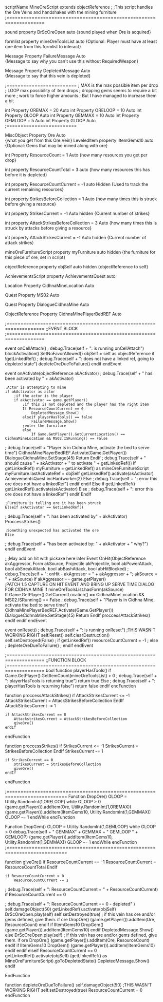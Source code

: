 scriptName MineOreScript extends objectReference
;
;This script handles the Ore Veins and handshakes with the mining furniture
;===================================================================


sound property DrScOreOpen auto
{sound played when Ore is acquired}

formlist property mineOreToolsList auto
{Optional: Player must have at least one item from this formlist to interact}

Message Property FailureMessage Auto  
{Message to say why you can't use this without RequiredWeapon}

Message Property DepletedMessage Auto  
{Message to say that this vein is depleted}

;=========================
; MAX is the max possible item per drop
; LOOP max possibility of item drops
; dropping gems seems to require a bit more
; work to force higher amounts
; But I have managed to increase them a bit

int Property OREMAX = 20 Auto
int Property ORELOOP = 10 Auto
int Property OLOOP Auto
int Property GEMMAX = 10 Auto
int Property GEMLOOP = 5 Auto
int Property GLOOP Auto
;=========================

MiscObject Property Ore Auto  
{what you get from this Ore Vein}
LeveledItem property lItemGems10 auto
{Optional: Gems that may be mined along with ore}

int Property ResourceCount = 1 Auto
{how many resources you get per drop}

int property ResourceCountTotal = 3 auto
{how many resources this has before it is depleted}

int property ResourceCountCurrent = -1 auto Hidden
{Used to track the current remaining resources}

int property StrikesBeforeCollection = 1 Auto
{how many times this is struck before giving a resource}

int property StrikesCurrent = -1 Auto hidden
{Current number of strikes}

int property AttackStrikesBeforeCollection = 3 Auto
{how many times this is struck by attacks before giving a resource}

int property AttackStrikesCurrent = -1 Auto hidden
{Current number of attack strikes}

mineOreFurnitureScript property myFurniture auto hidden
{the furniture for this piece of ore, set in script}

objectReference property objSelf auto hidden
{objectReference to self}

AchievementsScript property AchievementsQuest auto

Location Property CidhnaMineLocation Auto

Quest Property MS02 Auto

Quest Property DialogueCidhnaMine Auto

ObjectReference Property CidhnaMinePlayerBedREF Auto


;===================================================================
;;EVENT BLOCK
;===================================================================

event onCellAttach()
; 	debug.Trace(self + ": is running onCellAttach")
	blockActivation()
	SetNoFavorAllowed()
	objSelf = self as objectReference
	if !getLinkedRef()
; 		debug.Trace(self + ": does not have a linked ref, going to depleted state")
		depleteOreDueToFailure()
	endif
endEvent

event onActivate(objectReference akActivator)
; 	debug.Trace(self + " has been activated by " + akActivator)
	
	;Actor is attempting to mine
	if akActivator as actor
		;if the actor is the player
		if akActivator == game.getPlayer()
			;if this is not depleted and the player has the right item
			If ResourceCountCurrent == 0
				DepletedMessage.Show()
			elseif playerHasTools() == false
				FailureMessage.Show()
			;enter the furniture
			else
				If Game.GetPlayer().GetCurrentLocation() == CidhnaMineLocation && MS02.ISRunning() == False
; 					debug.Trace(self + "Player is in Cidhna Mine, activate the bed to serve time")
					CidhnaMinePlayerBedREF.Activate(Game.GetPlayer())
					DialogueCidhnaMine.SetStage(45)
					Return
				EndIf
; 				debug.Trace(self + " should cause " + akActivator + " to activate " + getLinkedRef())
				if getLinkedRef()
					myFurniture = getLinkedRef() as mineOreFurnitureScript
					myFurniture.lastActivateRef = objSelf
					getLinkedRef().activate(akActivator)
					AchievementsQuest.incHardworker(2)
				Else
; 					debug.Trace(self + ": error this ore does not have a linkedRef")
				endif
			endif
		Else
			if getLinkedRef()
				getLinkedRef().activate(akActivator)
			Else
; 				debug.Trace(self + ": error this ore does not have a linkedRef")
			endif
		EndIf
		
	;Furniture is telling ore it has been struck	
	ElseIf akActivator == GetLinkedRef()
; 		debug.Trace(self + ": has been activated by" + akActivator)
		ProccessStrikes()
		
	;Something unexpected has activated the ore
	Else
; 		debug.Trace(self + "has been activated by: " + akActivator + " why?")
	endif
endEvent

;;;May add on hit with pickaxe here later
Event OnHit(ObjectReference akAggressor, Form akSource, Projectile akProjectile, bool abPowerAttack, bool abSneakAttack, bool abBashAttack, bool abHitBlocked)
; 	debug.Trace(self + ": onHit - akAgressor = " + akAggressor + "; akSource = " + akSource)
	if akAggressor == game.getPlayer()	
		;PATCH 1.5 CAPTURE ON HIT EVENT AND BRING UP SERVE TIME DIALOG FOR CIDHNA MINE
		if mineOreToolsList.hasForm(akSource)			
			If Game.GetPlayer().GetCurrentLocation() == CidhnaMineLocation && MS02.ISRunning() == False
; 				debug.Trace(self + "Player is in Cidhna Mine, activate the bed to serve time")
				CidhnaMinePlayerBedREF.Activate(Game.GetPlayer())
				DialogueCidhnaMine.SetStage(45)
			Return
			EndIf
			proccessAttackStrikes()
		endif
	endif
endEvent

event onReset()
 ;	debug.Trace(self + ": is running onReset")
	;THIS WASN'T WORKING RIGHT
	self.Reset()
	self.clearDestruction()
	self.setDestroyed(False)
	; if getLinkedRef()
		resourceCountCurrent = -1
	; else
		; depleteOreDueToFailure()
	; endif
endEvent

;===================================================================
;;FUNCTION BLOCK
;===================================================================
bool function playerHasTools()
	if Game.GetPlayer().GetItemCount(mineOreToolsList) > 0
; 		debug.Trace(self + ": playerHasTools is returning true")
		return true
	Else
; 		debug.Trace(self + ": playerHasTools is returning false")
		return false
	endIf
endFunction

function proccessAttackStrikes()
	if AttackStrikesCurrent <= -1
		AttackStrikesCurrent = AttackStrikesBeforeCollection
	EndIf
	AttackStrikesCurrent -= 1
	
	if AttackStrikesCurrent == 0
		AttackstrikesCurrent = AttackStrikesBeforeCollection
		giveOre()
	endIf
endFunction

function proccessStrikes()
	if StrikesCurrent <= -1
		StrikesCurrent = StrikesBeforeCollection
	EndIf
	StrikesCurrent -= 1
	
	if StrikesCurrent == 0
		strikesCurrent = StrikesBeforeCollection
		giveOre()
	endIf
endFunction

;===========================================================================
Function DropOre()
OLOOP = Utility.RandomInt(1,ORELOOP)
	while OLOOP > 0
		(game.getPlayer()).addItem(Ore, Utility.RandomInt(1,OREMAX))
		(game.getPlayer()).addItem(lItemGems10, Utility.RandomInt(1,GEMMAX))
		OLOOP -= 1
	endWhile
endFunction

Function DropGem()
GLOOP = Utility.RandomInt(1,GEMLOOP)
	while GLOOP > 0
		debug.Trace(self + " GEMMAX" + GEMMAX + " GEMLOOP " + GEMLOOP)
		(game.getPlayer()).addItem(lItemGems10, Utility.RandomInt(1,GEMMAX))
		GLOOP -= 1
	endWhile
endFunction
;===========================================================================

function giveOre()
	if ResourceCountCurrent == -1
		ResourceCountCurrent = ResourceCountTotal
	EndIf
	
	if ResourceCountCurrent > 0
		ResourceCountCurrent -= 1
; 		debug.Trace(self + ": ResourceCountCurrent = " + ResourceCountCurrent)
		if ResourceCountCurrent == 0
			
; 			debug.Trace(self + ": ResourceCountCurrent == 0 - depleted" )
			self.damageObject(50)
			getLinkedRef().activate(objSelf)
			DrScOreOpen.play(self)
			self.setDestroyed(true)
			; if this vein has ore and/or gems defined, give them.
			if ore
				DropOre()
				(game.getPlayer()).addItem(Ore, ResourceCount)
			endif
			if lItemGems10
				DropGem()
				(game.getPlayer()).addItem(lItemGems10)
			endif
			DepletedMessage.Show()
		else
			DrScOreOpen.play(self)
			; if this vein has ore and/or gems defined, give them.
			if ore
				DropOre()
				(game.getPlayer()).addItem(Ore, ResourceCount)
			endif
			if lItemGems10
				DropGem()
				(game.getPlayer()).addItem(lItemGems10)
			endif
		endif
	elseif ResourceCountCurrent == 0
		getLinkedRef().activate(objSelf)
		(getLinkedRef() as MineOreFurnitureScript).goToDepletedState()
		DepletedMessage.Show()
	endif

EndFunction

function depleteOreDueToFailure()
	self.damageObject(50)
	;THIS WASN'T WORKING RIGHT
	self.setDestroyed(true)
	ResourceCountCurrent = 0
endFunction

